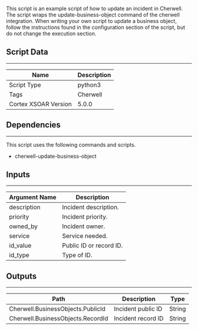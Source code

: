 This script is an example script of how to update an incident in Cherwell. The script wraps the update-business-object command of the cherwell integration. When writing your own script to update a business object, follow the instructions found in the configuration section of the script, but do not change the execution section.

## Script Data

---

| **Name** | **Description** |
| --- | --- |
| Script Type | python3 |
| Tags | Cherwell |
| Cortex XSOAR Version | 5.0.0 |

## Dependencies

---
This script uses the following commands and scripts.

* cherwell-update-business-object

## Inputs

---

| **Argument Name** | **Description** |
| --- | --- |
| description | Incident description. |
| priority | Incident priority. |
| owned_by | Incident owner. |
| service | Service needed. |
| id_value | Public ID or record ID. |
| id_type | Type of ID. |

## Outputs

---

| **Path** | **Description** | **Type** |
| --- | --- | --- |
| Cherwell.BusinessObjects.PublicId | Incident public ID | String |
| Cherwell.BusinessObjects.RecordId | Incident record ID | String |
